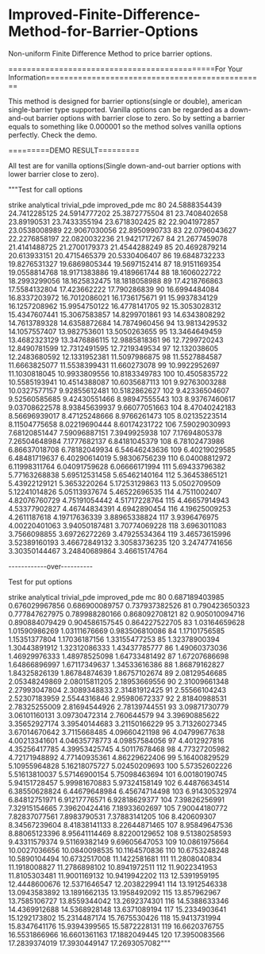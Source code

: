 # Improved-Finite-Difference-Method-for-Barrier-Options
Non-uniform Finite Difference Method to price barrier options.

=============================================For Your Information================================================

This method is designed for barrier options(single or double), american single-barrier type supported.
Vanilla options can be regarded as a down-and-out barrier options with barrier close to zero. So by setting a
barrier equals to something like 0.000001 so the method solves vanilla options perfectly. Check the demo.

=========DEMO RESULT=========

All test are for vanilla options(Single down-and-out barrier options with lower barrier close to zero).


"""Test for call options
 
strike        analytical          trivial_pde        improved_pde      mc
80            24.5888354439     24.7412285125     24.5914777202     25.3872775504
81            23.7408402658     23.89190531     23.7433355194     23.6718302425
82            22.9041972857     23.0538008989     22.9067030056     22.8950990733
83            22.0796043627     22.2276858197     22.0820032236     21.9421717267
84            21.2677459078     21.4141488725     21.2700179373     21.4544288249
85            20.4692879214     20.613933151     20.4715465379     20.5330406407
86            19.6848732233     19.8276531327     19.6869805344     19.5697152414
87            18.9151169354     19.0558814768     18.9171383886     19.4189661744
88            18.1606022722     18.2993299056     18.1625832475     18.1818058988
89            17.4218766863     17.5584132804     17.423662222     17.790286839
90            16.6994484084     16.8337203972     16.7012086021     16.1736175671
91            15.9937834129     16.1257208962     15.9954750122     16.4778141705
92            15.3053028312     15.4347607441     15.3067583857     14.8299701861
93            14.6343808292     14.7613789328     14.6358872684     14.7874960456
94            13.9813429532     14.1057557407     13.982753601     13.5050263655
95            13.3464649459     13.4682323129     13.3476886115     12.9885818361
96            12.7299720243     12.8490781599     12.7312491595     12.7219349534
97            12.132038605     12.2483680592     12.1331952381     11.5097986875
98            11.5527884587     11.6663825077     11.5538399431     11.660273078
99            10.9922952697     11.1030818045     10.9933809556     10.8183349783
100            10.4505835722     10.5585193941     10.4514388087     10.6035687113
101            9.92763003288     10.0327577157     9.92855612481     10.5182862627
102            9.42336504607     9.52560585685     9.42430551466     8.98947555543
103            8.93767460617     9.03708622578     8.93845639937     9.66077051663
104            8.47040242183     8.56696939017     8.47125248666     8.9766261473
105            8.02135223514     8.11504775658     8.02219690444     8.60174231722
106            7.59029030993     7.68120851447     7.59096887151     7.3949925938
107            7.17694805378     7.26504648984     7.1777682137     6.84181045379
108            6.78102473986     6.86637018708     6.78182049934     6.54646243636
109            6.40219029585     6.48481719637     6.40290614019     5.98306756239
110            6.04008812972     6.11998311764     6.04091759628     6.06666171994
111            5.69433796382     5.77163268838     5.69512531458     5.65462140164
112            5.36453865121     5.43922129121     5.3653220264     5.17253129863
113            5.0502709509     5.12241014826     5.05113937674     5.46522696535
114            4.7511002407     4.82076760729     4.75191054442     4.51717228764
115            4.46657914943     4.53377902827     4.46744834391     4.6942890454
116            4.19625009253     4.2611187618     4.19717636339     3.88965338824
117            3.9396476975     4.00220401063     3.94050187481     3.70774069228
118            3.6963011083     3.7566098855     3.69726272269     3.47925534364
119            3.46573615996     3.52389160193     3.46672849132     3.30583736235
120            3.24747741656     3.30350144467     3.24840689864     3.46615174764

------------over----------

Test for put options
 
strike        analytical          trivial_pde        improved_pde      mc
80            0.687189403985     0.676029967856     0.686900089757     0.737937382526
81            0.790423650323     0.777847627975     0.789988280166     0.868092708121
82            0.905010094716     0.890884079429     0.904586157545     0.864227522705
83            1.03164659628     1.01590986269     1.03111676669     0.983506810086
84            1.17101756585     1.15351377804     1.17036187156     1.33155477253
85            1.32378900394     1.30443891912     1.32312086333     1.43437785777
86            1.49060373036     1.46929976333     1.48978525098     1.64733481492
87            1.67207686698     1.64866896997     1.67117349637     1.34533616386
88            1.86879162827     1.84325826139     1.86784874639     1.86757102674
89            2.08129546685     2.05348249869     2.08015811205     2.18953669556
90            2.31009661348     2.27993047804     2.3089348833     2.31481912425
91            2.55566104243     2.52307183959     2.5544316846     2.95980672337
92            2.81840988531     2.78325255009     2.81694544926     2.78139744551
93            3.09871730779     3.06101160131     3.09730472314     2.760644579
94            3.39690885622     3.35652927174     3.39540144683     3.21150166229
95            3.71326027345     3.67014670642     3.7115668485     4.09660421198
96            4.04799677638     4.00213341601     4.04635778773     4.09857584056
97            4.4012927816     4.35256417785     4.39953425745     4.50117678468
98            4.77327205982     4.72171948892     4.77140935361     4.86229622406
99            5.16400829529     5.10955964828     5.16218075727     5.02450209693
100            5.57352602226     5.51613810037     5.57146900154     5.75098463694
101            6.00180190745     5.94151728457     5.99981670883     5.97324158149
102            6.44876634514     6.38550628824     6.44679648984     6.45674714498
103            6.91430532974     6.84812751971     6.91217776571     6.92818629377
104            7.39826256991     7.32915154665     7.39620424416     7.18933602697
105            7.90044180772     7.82837077561     7.8983790531     7.37883141205
106            8.420609307     8.34567239604     8.41838141133     8.22644871465
107            8.95849647536     8.88065123396     8.95641114469     8.82200129652
108            9.51380258593     9.43311579374     9.51169382149     9.69605647053
109            10.0861975664     10.0027036656     10.0840098535     10.1164570836
110            10.6753248248     10.5890104494     10.6732517008     11.1422581681
111            11.2808040834     11.1918008827     11.2786898102     10.8941972511
112            11.9022341953     11.8105303481     11.9001169132     10.9419942202
113            12.5391959195     12.4448600676     12.5371646547     12.2038229941
114            13.1912546338     13.0943583892     13.1891662135     13.1958492092
115            13.857962967     13.7585106727     13.8559344042     13.2692374301
116            14.5388633346     14.4369912688     14.5368928148     13.6371089194
117            15.2334903641     15.1292173802     15.2314487174     15.7675530426
118            15.9413731994     15.8347641176     15.9394399565     15.5872228131
119            16.6620376755     16.5531866966     16.6601361163     17.1882049445
120            17.3950083566     17.2839374019     17.3930449147     17.2693057082"""

